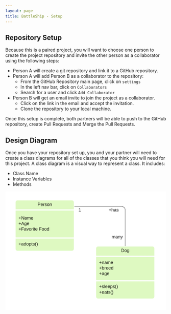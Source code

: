 ```yaml
---
layout: page
title: BattleShip - Setup
---
```


## Repository Setup

Because this is a paired project, you will want to choose one person to create the project repository and invite the other person as a collaborator using the following steps:

* Person A will create a git repository and link it to a GitHub repository.
* Person A will add Person B as a collaborator to the repository:
    * From the GitHub Repository main page, click on `settings`
    * In the left nav bar, click on `Collaborators`
    * Search for a user and click `Add Collaborator`
* Person B will get an email invite to join the project as a collaborator.
    * Click on the link in the email and accept the invitation.
    * Clone the repository to your local machine.

Once this setup is complete, both partners will be able to push to the GitHub repository, create Pull Requests and Merge the Pull Requests.


## Design Diagram

Once you have your repository set up, you and your partner will need to create a class diagrams for all of the classes that you think you will need for this project.  A class diagram is a visual way to represent a class. It includes:

* Class Name
* Instance Variables
* Methods

![Class Diagram](../../lessons/assets/dog_class_diagram.jpg)
